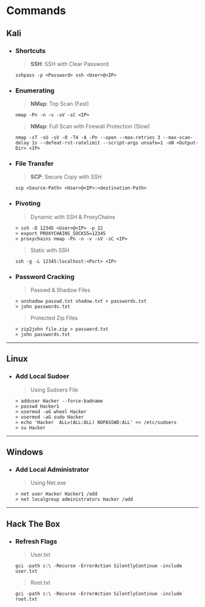# Commands

## Kali

+ ### Shortcuts

    > **SSH**: SSH with Clear Password

    ```pwsh
    sshpass -p <Password> ssh <User>@<IP>
    ```

+ ### Enumerating

    > **NMap**: Top Scan (Fast)

    ```pwsh
    nmap -Pn -n -v -sV -sC <IP>
    ```

    > **NMap**: Full Scan with Firewall Protection (Slow)

    ```pwsh
    nmap -sT -sU -sV -O -T4 -A -Pn --open --max-retries 3 --max-scan-delay 1s --defeat-rst-ratelimit --script-args unsafe=1 -oN <Output-Dir> <IP>
    ```

+ ### File Transfer

    > **SCP**: Secure Copy with SSH

    ```pwsh
    scp <Source-Path> <User>@<IP>:<destination-Path>
    ```

+ ### Pivoting

    > Dynamic with SSH & ProxyChains

    ```pwsh
    > ssh -D 12345 <User>@<IP> -p 22
    > export PROXYCHAINS_SOCKS5=12345
    > proxychains nmap -Pn -n -v -sV -sC <IP>
    ```

    > Static with SSH

    ```pwsh
    ssh -g -L 12345:localhost:<Port> <IP>
    ```

+ ### Password Cracking

    > Passwd & Shadow Files

    ```pwsh
    > unshadow passwd.txt shadow.txt > passwords.txt
    > john passwords.txt
    ```

    > Protected Zip Files

    ```pwsh
    > zip2john file.zip > password.txt
    > john passwords.txt
    ```

---

## Linux

+ ### Add Local Sudoer

    > Using Sudoers File

    ```pwsh
    > adduser Hacker --force-badname
    > passwd Hacker1
    > usermod -aG wheel Hacker
    > usermod -aG sudo Hacker
    > echo 'Hacker  ALL=(ALL:ALL) NOPASSWD:ALL' >> /etc/sudoers
    > su Hacker
    ```

---

## Windows

+ ### Add Local Administrator

    > Using Net.exe

    ```pwsh
    > net user Hacker Hacker1 /add
    > net localgroup administrators Hacker /add
    ```

---

## Hack The Box

+ ### Refresh Flags

    > User.txt

    ```pwsh
    gci -path c:\ -Recurse -ErrorAction SilentlyContinue -include user.txt
    ```

    > Root.txt

    ```pwsh
    gci -path c:\ -Recurse -ErrorAction SilentlyContinue -include root.txt
    ```
